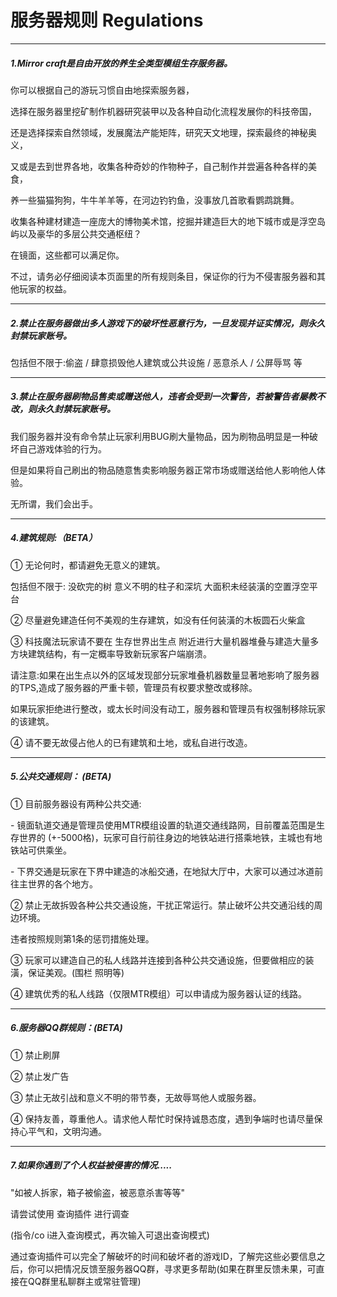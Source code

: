 # 服务器规则 Regulations



------

##### 1.Mirror craft是自由开放的养生全类型模组生存服务器。

你可以根据自己的游玩习惯自由地探索服务器，

选择在服务器里挖矿制作机器研究装甲以及各种自动化流程发展你的科技帝国，

还是选择探索自然领域，发展魔法产能矩阵，研究天文地理，探索最终的神秘奥义，

又或是去到世界各地，收集各种奇妙的作物种子，自己制作并尝遍各种各样的美食，

养一些猫猫狗狗，牛牛羊羊等，在河边钓钓鱼，没事放几首歌看鹦鹉跳舞。

收集各种建材建造一座庞大的博物美术馆，挖掘并建造巨大的地下城市或是浮空岛屿以及豪华的多层公共交通枢纽？

在镜面，这些都可以满足你。

不过，请务必仔细阅读本页面里的所有规则条目，保证你的行为不侵害服务器和其他玩家的权益。

------

##### 2.禁止在服务器做出多人游戏下的破坏性恶意行为，一旦发现并证实情况，则永久封禁玩家账号。

包括但不限于:偷盗 / 肆意损毁他人建筑或公共设施 / 恶意杀人 / 公屏辱骂 等

------

##### 3.禁止在服务器刷物品售卖或赠送他人，违者会受到一次警告，若被警告者屡教不改，则永久封禁玩家账号。

我们服务器并没有命令禁止玩家利用BUG刷大量物品，因为刷物品明显是一种破坏自己游戏体验的行为。

但是如果将自己刷出的物品随意售卖影响服务器正常市场或赠送给他人影响他人体验。

无所谓，我们会出手。

------

##### 4.建筑规则:（BETA）

① 无论何时，都请避免无意义的建筑。

包括但不限于: 没砍完的树 意义不明的柱子和深坑 大面积未经装潢的空置浮空平台 

② 尽量避免建造任何不美观的生存建筑，如没有任何装潢的木板圆石火柴盒

③ 科技魔法玩家请不要在 生存世界出生点 附近进行大量机器堆叠与建造大量多方块建筑结构，有一定概率导致新玩家客户端崩溃。

请注意:如果在出生点以外的区域发现部分玩家堆叠机器数量显著地影响了服务器的TPS,造成了服务器的严重卡顿，管理员有权要求整改或移除。

如果玩家拒绝进行整改，或太长时间没有动工，服务器和管理员有权强制移除玩家的该建筑。

④ 请不要无故侵占他人的已有建筑和土地，或私自进行改造。

------

##### 5.公共交通规则： (BETA) 

① 目前服务器设有两种公共交通:

\- 镜面轨道交通是管理员使用MTR模组设置的轨道交通线路网，目前覆盖范围是生存世界的 (+-5000格)，玩家可自行前往身边的地铁站进行搭乘地铁，主城也有地铁站可供乘坐。

\- 下界交通是玩家在下界中建造的冰船交通，在地狱大厅中，大家可以通过冰道前往主世界的各个地方。

② 禁止无故拆毁各种公共交通设施，干扰正常运行。禁止破坏公共交通沿线的周边环境。

违者按照规则第1条的惩罚措施处理。

③ 玩家可以建造自己的私人线路并连接到各种公共交通设施，但要做相应的装潢，保证美观。(围栏 照明等)

④ 建筑优秀的私人线路（仅限MTR模组）可以申请成为服务器认证的线路。

------

##### 6.服务器QQ群规则：(BETA)

① 禁止刷屏

② 禁止发广告

③ 禁止无故引战和意义不明的带节奏，无故辱骂他人或服务器。

④ 保持友善，尊重他人。请求他人帮忙时保持诚恳态度，遇到争端时也请尽量保持心平气和，文明沟通。

------

##### 7.如果你遇到了个人权益被侵害的情况.....

"如被人拆家，箱子被偷盗，被恶意杀害等等"

请尝试使用 查询插件 进行调查

(指令/co i进入查询模式，再次输入可退出查询模式)

通过查询插件可以完全了解破坏的时间和破坏者的游戏ID，了解完这些必要信息之后，你可以把情况反馈至服务器QQ群，寻求更多帮助(如果在群里反馈未果，可直接在QQ群里私聊群主或常驻管理)